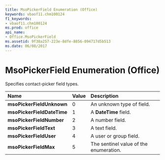```yaml
---
title: MsoPickerField Enumeration (Office)
keywords: vbaof11.chm100124
f1_keywords:
- vbaof11.chm100124
ms.prod: office
api_name:
- Office.MsoPickerField
ms.assetid: 9f38a257-223e-8dfe-8856-094717d5b513
ms.date: 06/08/2017
---
```



# MsoPickerField Enumeration (Office)

Specifies contact-picker field types.



|Name|Value|Description|
|:-----|:-----|:-----|
|**msoPickerFieldUnknown**|0|An unknown type of field.|
|**msoPickerFieldDateTime**|1|A  **DateTime** field.|
|**msoPickerFieldNumber**|2|A number field.|
|**msoPickerFieldText**|3|A text field.|
|**msoPickerFieldUser**|4|A user or group field.|
|**msoPickerFieldMax**|5|The sentinel value of the enumeration.|

